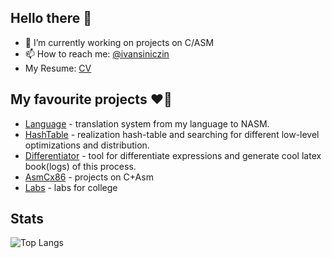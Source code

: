 ## Hello there 👋

- 🔭 I’m currently working on projects on C/ASM
- 📫 How to reach me: [@ivansiniczin](https://t.me/ivansiniczin)
- My Resume: [CV](https://github.com/khmelnitskiianton/khmelnitskiianton/blob/main/CV_2024.pdf)

## My favourite projects ❤️‍🔥
+ [Language](https://github.com/khmelnitskiianton/Language) - translation system from my language to NASM.
+ [HashTable](https://github.com/khmelnitskiianton/HashTable) - realization hash-table and searching for different low-level optimizations and distribution.
+ [Differentiator](https://github.com/khmelnitskiianton/Differentiator) - tool for differentiate expressions and generate cool latex book(logs) of this process.
+ [AsmCx86](https://github.com/khmelnitskiianton/AsmCx86) - projects on C+Asm
+ [Labs](https://github.com/khmelnitskiianton/Labs) - labs for college

## Stats
![Top Langs](https://github-readme-stats.vercel.app/api/top-langs/?username=khmelnitskiianton&hide=html,scss,stylus,blade,jupyter%20notebook,dockerfile,typescript,tex&theme=tokyonight&show_icons=true&langs_count=7)
